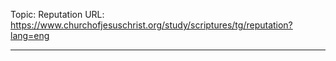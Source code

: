 Topic: Reputation
URL: https://www.churchofjesuschrist.org/study/scriptures/tg/reputation?lang=eng

---

